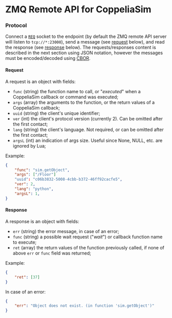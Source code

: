 # ZMQ Remote API for CoppeliaSim

### Protocol

Connect a [`REQ`](https://zeromq.org/socket-api/#req-socket) socket to the endpoint (by default the ZMQ remote API server will listen to `tcp://*:23000`), send a message (see [request](#request) below), and read the response (see [response](#response) below). The requests/responses content is described in the next section using JSON notation, however the messages must be encoded/decoded using [CBOR](https://cbor.io).

#### Request

A request is an object with fields:
- `func` (string) the function name to call, or "_*executed*_" when a CoppeliaSim callback or command was executed;
- `args` (array) the arguments to the function, or the return values of a CoppeliaSim callback;
- `uuid` (string) the client's unique identifier;
- `ver` (int) the client's protocol version (currently 2). Can be omitted after the first contact;
- `lang` (string) the client's language. Not required, or can be omitted after the first contact;
- `argsL` (int) an indication of args size. Useful since None, NULL, etc. are ignored by Lua;

Example:

```json
{
    "func": "sim.getObject",
    "args": ["/Floor"]
    "uuid": "c06b3832-5008-4cbb-b372-46ff92cacfe5",
    "ver": 2,
    "lang": "python",
    "argsL": 1,
}
```

#### Response

A response is an object with fields:
- `err` (string) the error message, in case of an error;
- `func` (string) a possible wait request ("_*wait*_") or callback function name to execute;
- `ret` (array) the return values of the function previously called, if none of above `err` or `func` field was returned;

Example:

```json
{
    "ret": [37]
}
```

In case of an error:

```json
{
    "err": "Object does not exist. (in function 'sim.getObject')"
}
```
